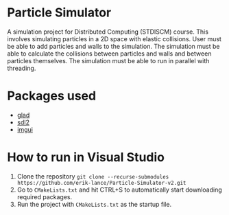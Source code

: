 # Particle Simulator
A simulation project for Distributed Computing (STDISCM) course. This involves simulating particles in a 2D space with elastic collisions. User must be able to add particles and walls to the simulation. The simulation must be able to calculate the collisions between particles and walls and between particles themselves. The simulation must be able to run in parallel with threading.

# Packages used
- [glad](https://github.com/Dav1dde/glad)
- [sdl2](https://github.com/libsdl-org/SDL)
- [imgui](https://github.com/ocornut/imgui)

# How to run in Visual Studio
1. Clone the repository `git clone --recurse-submodules https://github.com/erik-lance/Particle-Simulator-v2.git`
2. Go to `CMakeLists.txt` and hit CTRL+S to automatically start downloading required packages.
3. Run the project with `CMakeLists.txt` as the startup file.

